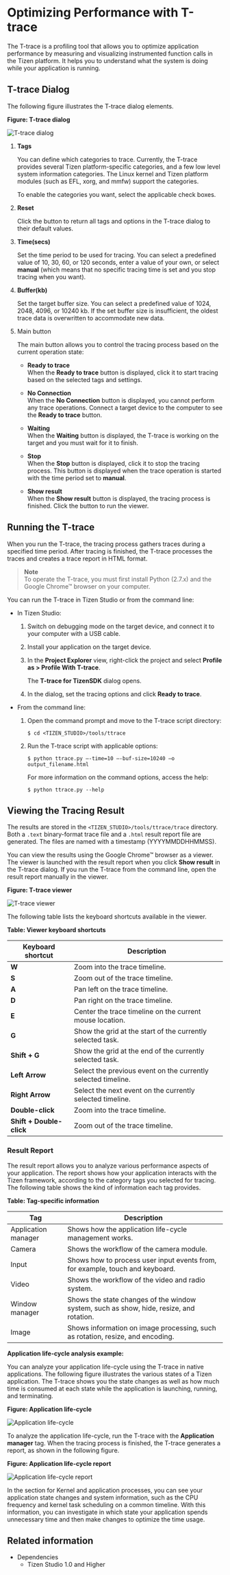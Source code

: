 # Optimizing Performance with T-trace

The T-trace is a profiling tool that allows you to optimize application performance by measuring and visualizing instrumented function calls in the Tizen platform. It helps you to understand what the system is doing while your application is running.

## T-trace Dialog

The following figure illustrates the T-trace dialog elements.

**Figure: T-trace dialog**

![T-trace dialog](./media/ttrace_dialog.png)

1. **Tags**

   You can define which categories to trace. Currently, the T-trace provides several Tizen platform-specific categories, and a few low level system information categories. The Linux kernel and Tizen platform modules (such as EFL, xorg, and mmfw) support the categories.

   To enable the categories you want, select the applicable check boxes.

2. **Reset**

   Click the button to return all tags and options in the T-trace dialog to their default values.

3. **Time(secs)**

   Set the time period to be used for tracing. You can select a predefined value of 10, 30, 60, or 120 seconds, enter a value of your own, or select **manual** (which means that no specific tracing time is set and you stop tracing when you want).

4. **Buffer(kb)**

   Set the target buffer size. You can select a predefined value of 1024, 2048, 4096, or 10240 kb. If the set buffer size is insufficient, the oldest trace data is overwritten to accommodate new data.

5. Main button

   The main button allows you to control the tracing process based on the current operation state:

   - **Ready to trace**  
     When the **Ready to trace** button is displayed, click it to start tracing based on the selected tags and settings.

   - **No Connection**  
     When the **No Connection** button is displayed, you cannot perform any trace operations. Connect a target device to the computer to see the **Ready to trace** button.

   - **Waiting**  
     When the **Waiting** button is displayed, the T-trace is working on the target and you must wait for it to finish.

   - **Stop**  
     When the **Stop** button is displayed, click it to stop the tracing process. This button is displayed when the trace operation is started with the time period set to **manual**.

   - **Show result**  
     When the **Show result** button is displayed, the tracing process is finished. Click the button to run the viewer.

## Running the T-trace

When you run the T-trace, the tracing process gathers traces during a specified time period. After tracing is finished, the T-trace processes the traces and creates a trace report in HTML format.

> **Note**  
> To operate the T-trace, you must first install Python (2.7.x) and the Google Chrome&trade; browser on your computer.

You can run the T-trace in Tizen Studio or from the command line:

- In Tizen Studio:

  1. Switch on debugging mode on the target device, and connect it to your computer with a USB cable.

  2. Install your application on the target device.

  3. In the **Project Explorer** view, right-click the project and select **Profile as > Profile With T-trace**.

     The **T-trace for TizenSDK** dialog opens.

  4. In the dialog, set the tracing options and click **Ready to trace**.

- From the command line:

  1. Open the command prompt and move to the T-trace script directory:

     ```
     $ cd <TIZEN_STUDIO>/tools/ttrace
     ```

  2. Run the T-trace script with applicable options:

     ```
     $ python ttrace.py –-time=10 –-buf-size=10240 –o output_filename.html
     ```

     For more information on the command options, access the help:

     ```
     $ python ttrace.py --help
     ```

## Viewing the Tracing Result

The results are stored in the `<TIZEN_STUDIO>/tools/ttrace/trace` directory. Both a `.text` binary-format trace file and a `.html` result report file are generated. The files are named with a timestamp (YYYYMMDDHHMMSS).

You can view the results using the Google Chrome&trade; browser as a viewer. The viewer is launched with the result report when you click **Show result** in the T-trace dialog. If you run the T-trace from the command line, open the result report manually in the viewer.

**Figure: T-trace viewer**

![T-trace viewer](./media/ttrace_viewer.png)

The following table lists the keyboard shortcuts available in the viewer.

**Table: Viewer keyboard shortcuts**

| Keyboard shortcut        | Description                              |
|--------------------------|------------------------------------------|
| **W**                    | Zoom into the trace timeline.            |
| **S**                    | Zoom out of the trace timeline.          |
| **A**                    | Pan left on the trace timeline.          |
| **D**                    | Pan right on the trace timeline.         |
| **E**                    | Center the trace timeline on the current mouse location. |
| **G**                    | Show the grid at the start of the currently selected task. |
| **Shift + G**            | Show the grid at the end of the currently selected task. |
| **Left Arrow**           | Select the previous event on the currently selected timeline. |
| **Right Arrow**          | Select the next event on the currently selected timeline. |
| **Double-click**         | Zoom into the trace timeline.            |
| **Shift + Double-click** | Zoom out of the trace timeline.          |

### Result Report

The result report allows you to analyze various performance aspects of your application. The report shows how your application interacts with the Tizen framework, according to the category tags you selected for tracing. The following table shows the kind of information each tag provides.

**Table: Tag-specific information**

| Tag                 | Description                              |
|---------------------|------------------------------------------|
| Application manager | Shows how the application life-cycle management works. |
| Camera              | Shows the workflow of the camera module. |
| Input               | Shows how to process user input events from, for example, touch and keyboard. |
| Video               | Shows the workflow of the video and radio system. |
| Window manager      | Shows the state changes of the window system, such as show, hide, resize, and rotation. |
| Image               | Shows information on image processing, such as rotation, resize, and encoding. |

**Application life-cycle analysis example:**

You can analyze your application life-cycle using the T-trace in native applications. The following figure illustrates the various states of a Tizen application. The T-trace shows you the state changes as well as how much time is consumed at each state while the application is launching, running, and terminating.

**Figure: Application life-cycle**

![Application life-cycle](./media/ttrace_lifecycle.png)

To analyze the application life-cycle, run the T-trace with the **Application manager** tag. When the tracing process is finished, the T-trace generates a report, as shown in the following figure.

**Figure: Application life-cycle report**

![Application life-cycle report](./media/ttrace_report.png)

In the section for Kernel and application processes, you can see your application state changes and system information, such as the CPU frequency and kernel task scheduling on a common timeline. With this information, you can investigate in which state your application spends unnecessary time and then make changes to optimize the time usage.

## Related information
* Dependencies
  - Tizen Studio 1.0 and Higher
